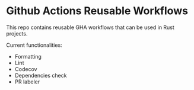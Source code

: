 # Github Actions Reusable Workflows

This repo contains reusable GHA workflows that can be used in Rust projects.

Current functionalities:
- Formatting
- Lint
- Codecov
- Dependencies check
- PR labeler
